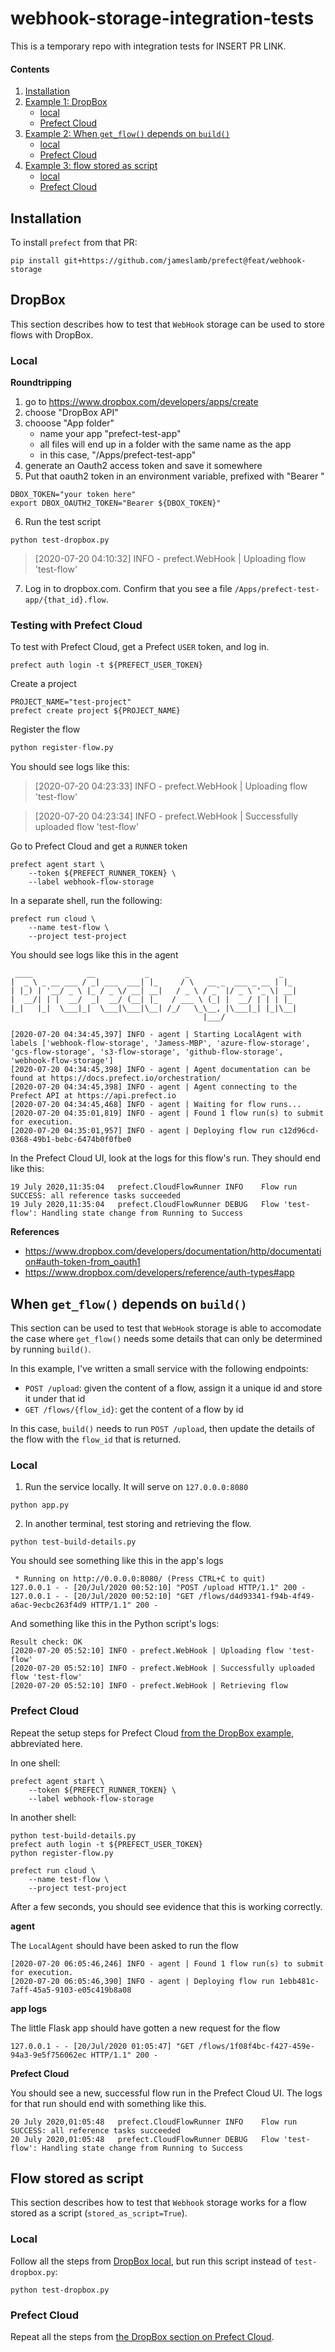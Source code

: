 # webhook-storage-integration-tests

This is a temporary repo with integration tests for INSERT PR LINK.

#### Contents

1. [Installation](#installation)
1. [Example 1: DropBox](#dropbox)
    * [local](#dropbox-local)
    * [Prefect Cloud](#dropbox-cloud)
1. [Example 2: When `get_flow()` depends on `build()`](#get-flow)
    * [local](#get-flow-local)
    * [Prefect Cloud](#get-flow-cloud)
1. [Example 3: flow stored as script](#script)
    * [local](#get-flow-local)
    * [Prefect Cloud](#get-flow-cloud)

## Installation

To install `prefect` from that PR:

```shell
pip install git+https://github.com/jameslamb/prefect@feat/webhook-storage
```

## DropBox <a name="dropbox"></a>

This section describes how to test that `WebHook` storage can be used to store flows with DropBox.

### Local <a name="dropbox-local"></a>

**Roundtripping**

1. go to https://www.dropbox.com/developers/apps/create
2. choose "DropBox API"
3. chooose "App folder"
    - name your app "prefect-test-app"
    - all files will end up in a folder with the same name as the app
    - in this case, "/Apps/prefect-test-app"
4. generate an Oauth2 access token and save it somewhere
5. Put that oauth2 token in an environment variable, prefixed with "Bearer "

```shell
DBOX_TOKEN="your token here"
export DBOX_OAUTH2_TOKEN="Bearer ${DBOX_TOKEN}"
```

6. Run the test script

```shell
python test-dropbox.py
```

> [2020-07-20 04:10:32] INFO - prefect.WebHook | Uploading flow 'test-flow'

7. Log in to dropbox.com. Confirm that you see a file `/Apps/prefect-test-app/{that_id}.flow`.


### Testing with Prefect Cloud <a name="dropbox-cloud"></a>

To test with Prefect Cloud, get a Prefect `USER` token, and log in.

```shell
prefect auth login -t ${PREFECT_USER_TOKEN}
```

Create a project

```shell
PROJECT_NAME="test-project"
prefect create project ${PROJECT_NAME}
```

Register the flow

```python
python register-flow.py
```

You should see logs like this:

> [2020-07-20 04:23:33] INFO - prefect.WebHook | Uploading flow 'test-flow'

>  [2020-07-20 04:23:34] INFO - prefect.WebHook | Successfully uploaded flow 'test-flow'

Go to Prefect Cloud and get a `RUNNER` token

```shell
prefect agent start \
    --token ${PREFECT_RUNNER_TOKEN} \
    --label webhook-flow-storage
```

In a separate shell, run the following:

```shell
prefect run cloud \
    --name test-flow \
    --project test-project
```

You should see logs like this in the agent

```text
 ____            __           _        _                    _
|  _ \ _ __ ___ / _| ___  ___| |_     / \   __ _  ___ _ __ | |_
| |_) | '__/ _ \ |_ / _ \/ __| __|   / _ \ / _` |/ _ \ '_ \| __|
|  __/| | |  __/  _|  __/ (__| |_   / ___ \ (_| |  __/ | | | |_
|_|   |_|  \___|_|  \___|\___|\__| /_/   \_\__, |\___|_| |_|\__|
                                           |___/

[2020-07-20 04:34:45,397] INFO - agent | Starting LocalAgent with labels ['webhook-flow-storage', 'Jamess-MBP', 'azure-flow-storage', 'gcs-flow-storage', 's3-flow-storage', 'github-flow-storage', 'webhook-flow-storage']
[2020-07-20 04:34:45,398] INFO - agent | Agent documentation can be found at https://docs.prefect.io/orchestration/
[2020-07-20 04:34:45,398] INFO - agent | Agent connecting to the Prefect API at https://api.prefect.io
[2020-07-20 04:34:45,468] INFO - agent | Waiting for flow runs...
[2020-07-20 04:35:01,819] INFO - agent | Found 1 flow run(s) to submit for execution.
[2020-07-20 04:35:01,957] INFO - agent | Deploying flow run c12d96cd-0368-49b1-bebc-6474b0f0fbe0
```

In the Prefect Cloud UI, look at the logs for this flow's run. They should end like this:

```text
19 July 2020,11:35:04   prefect.CloudFlowRunner INFO    Flow run SUCCESS: all reference tasks succeeded
19 July 2020,11:35:04   prefect.CloudFlowRunner DEBUG   Flow 'test-flow': Handling state change from Running to Success
```

**References**

* https://www.dropbox.com/developers/documentation/http/documentation#auth-token-from_oauth1
* https://www.dropbox.com/developers/reference/auth-types#app


## When `get_flow()` depends on `build()` <a name="get-flow"></a>

This section can be used to test that `WebHook` storage is able to accomodate the case where `get_flow()` needs some details that can only be determined by running `build()`.

In this example, I've written a small service with the following endpoints:

* `POST /upload`: given the content of a flow, assign it a unique id and store it under that id
* `GET /flows/{flow_id}`: get the content of a flow by id

In this case, `build()` needs to run `POST /upload`, then update the details of the flow with the `flow_id` that is returned.

### Local <a name="get-flow-local"></a>

1. Run the service locally. It will serve on `127.0.0.0:8080`

```shell
python app.py
```

2. In another terminal, test storing and retrieving the flow.

```shell
python test-build-details.py
```

You should see something like this in the app's logs

```text
 * Running on http://0.0.0.0:8080/ (Press CTRL+C to quit)
127.0.0.1 - - [20/Jul/2020 00:52:10] "POST /upload HTTP/1.1" 200 -
127.0.0.1 - - [20/Jul/2020 00:52:10] "GET /flows/d4d93341-f94b-4f49-a6ac-9ecbc263f4d9 HTTP/1.1" 200 -
```

And something like this in the Python script's logs:

```text
Result check: OK
[2020-07-20 05:52:10] INFO - prefect.WebHook | Uploading flow 'test-flow'
[2020-07-20 05:52:10] INFO - prefect.WebHook | Successfully uploaded flow 'test-flow'
[2020-07-20 05:52:10] INFO - prefect.WebHook | Retrieving flow
```

### Prefect Cloud <a name="get-flow-cloud"></a>

Repeat the setup steps for Prefect Cloud [from the DropBox example](#dropbox-cloud), abbreviated here.

In one shell:

```shell
prefect agent start \
    --token ${PREFECT_RUNNER_TOKEN} \
    --label webhook-flow-storage
```

In another shell:

```shell
python test-build-details.py
prefect auth login -t ${PREFECT_USER_TOKEN}
python register-flow.py

prefect run cloud \
    --name test-flow \
    --project test-project
```

After a few seconds, you should see evidence that this is working correctly.

**agent**

The `LocalAgent` should have been asked to run the flow

```text
[2020-07-20 06:05:46,246] INFO - agent | Found 1 flow run(s) to submit for execution.
[2020-07-20 06:05:46,390] INFO - agent | Deploying flow run 1ebb481c-7aff-45a5-9103-e05c419b8a08
```

**app logs**

The little Flask app should have gotten a new request for the flow

```text
127.0.0.1 - - [20/Jul/2020 01:05:47] "GET /flows/1f08f4bc-f427-459e-94a3-9e5f756062ec HTTP/1.1" 200 -
```

**Prefect Cloud**

You should see a new, successful flow run in the Prefect Cloud UI. The logs for that run should end with something like this.

```text
20 July 2020,01:05:48   prefect.CloudFlowRunner INFO    Flow run SUCCESS: all reference tasks succeeded
20 July 2020,01:05:48   prefect.CloudFlowRunner DEBUG   Flow 'test-flow': Handling state change from Running to Success
```

## Flow stored as script <a name="script"></a>

This section describes how to test that `Webhook` storage works for a flow stored as a script (`stored_as_script=True`).

### Local <a name="script-local"></a>

Follow all the steps from [DropBox local](#dropbox-local), but run this script instead of `test-dropbox.py`:

```shell
python test-dropbox.py
```

### Prefect Cloud <a name="script-cloud"></a>

Repeat all the steps from [the DropBox section on Prefect Cloud](#dropbox-cloud).
